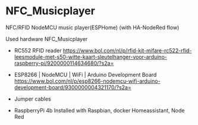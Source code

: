 # NFC_Musicplayer
NFC/RFID NodeMCU music player(ESPHome) (with HA-NodeRed flow)

Used hardware
NFC_Musicplayer
- RC552 RFID reader
  https://www.bol.com/nl/p/rfid-kit-mifare-rc522-rfid-leesmodule-met-s50-witte-kaart-sleutelhanger-voor-arduino-raspberry-pi/9200000114634680/?s2a=
- ESP8266 | NodeMCU | WiFi | Arduino Development Board
  https://www.bol.com/nl/p/esp8266-nodemcu-wifi-arduino-development-board/9300000004321170/?s2a=
- Jumper cables


- RaspberryPi 4b 
Installed with Raspbian, docker Homeassistant, Node Red




